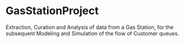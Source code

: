 # GasStationProject
Extraction, Curation and Analysis of data from a Gas Station, for the subsequent Modeling and Simulation of the flow of Customer queues.
